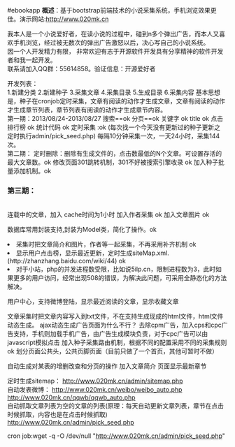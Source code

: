 #ebookapp
<b>概述</b>：基于bootstrap前端技术的小说采集系统，手机浏览效果更佳。演示网站:http://www.020mk.cn<br>

我本人是一个小说爱好者，在读小说的过程中，碰到n多个弹出广告，而本人又喜欢手机浏览，经过被无数次的弹出广告激怒以后，决心写自己的小说系统。<br>
因一个人开发精力有限， 非常欢迎有志于开源软件开发具有分享精神的软件开发者和我一起开发。<br>
联系请加入QQ群：55614858。验证信息：开源爱好者<br>

开发列表：<br>
1.新建分类
2.新建种子
3.采集文章
4.采集目录
5.生成目录
6.采集内容
基本思想是，种子在cronjob定时采集，文章有阅读的动作才生成文章，文章有阅读的动作才生成章节列表，章节列表有阅读的动作才生成章节内容。
<br>
第一期：2013/08/24-2013/08/27
搜索==ok
分页==ok
关键字 ok
title ok
点击排行榜 ok
统计代码 ok
定时采集 :ok (每次找一个今天没有更新过的种子更新之 定时执行admin/pick_seed.php) 
每隔10分钟采集一次，一天24小时，采集144次。
<br>
第二期：
定时删除：删除有生成文件的，点击数最低的N个文章。可设置存活的最大文章数。ok
修改页面301跳转机制，301不好被搜索引擎收录 ok
加入种子批量添加机制。ok
<br>

<h3>第三期：</h3>
<br>
连载中的文章，加入 cache时间为1小时
加入作者采集	ok
加入文章图片	ok

数据库常用封装支持,封装为Model类，简化了操作。ok

<li>采集时把文章简介和图片，作者等一起采集，不再采用补齐机制 ok </li>
<li>显示用户点击榜，显示最近更新，定时生成siteMap.xml.(http://zhanzhang.baidu.com/wiki/44) ok </li>
<li>对于小站，php的并发进程数受限，比如说5ilp.cn，限制进程数为3，此时如果更多的用户访问，经常出现508的错误，为解决此问题，可采用全静态化的方法解决。</li>



用户中心，支持微博登陆，显示最近阅读的文章，显示收藏文章


文章采集时把文章内容写入到txt文件，不在支持生成现成的html文件，html文件动态生成。 ajax动态生成广告页面为什么不行？
去除cpm广告，加入cps和cpc广告支持，手机则加载手机广告，由广告生成模块负责，对于cpc广告可以由javascript模拟点击
加入种子采集路由机制，根据不同的配置采用不同的采集规则 ok
划分页面公共头，公共页脚页面（目前只做了一个首页，其他可暂时不做）


自动生成对某表的增删改查和分页的操作
加入文章简介
页面显示最新章节
<br>

定时生成sitemap：
http://www.020mk.cn/admin/sitemap.php<br>
自动发表微博：
http://www.020mk.cn/weibo/weibo_auto.php<br>
http://www.020mk.cn/qqwb/qqwb_auto.php<br>
自动抓取文章列表为空的文章的列表(原理：每天自动更新文章列表，章节在点击时候抓取，内容也是在点击时候抓取)
http://www.020mk.cn/admin/pick_seed.php<br>


cron job:wget -q -O /dev/null "http://www.020mk.cn/admin/pick_seed.php"

